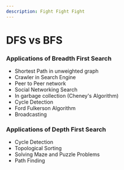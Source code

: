 ```yaml
---
description: Fight Fight Fight
---
```


# DFS vs BFS

### Applications of Breadth First Search

* Shortest Path in unweighted graph
* Crawler in Search Engine
* Peer to Peer network
* Social Networking Search
* In garbage collection \(Cheney's Algorithm\)
* Cycle Detection
* Ford Fulkerson Algorithm
* Broadcasting

### Applications of Depth First Search

* Cycle Detection
* Topological Sorting
* Solving Maze and Puzzle Problems
* Path Finding






